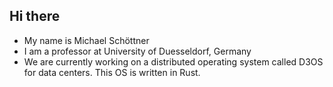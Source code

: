 ## Hi there 

- My name is Michael Schöttner
- I am a professor at University of Duesseldorf, Germany 
- We are currently working on a distributed operating system called D3OS for data centers. This OS is written in Rust.

<!--
**mschoett/mschoett** is a ✨ _special_ ✨ repository because its `README.md` (this file) appears on your GitHub profile.

Here are some ideas to get you started:

- 🔭 I’m currently working on ...
- 🌱 I’m currently learning ...
- 👯 I’m looking to collaborate on ...
- 🤔 I’m looking for help with ...
- 💬 Ask me about ...
- 📫 How to reach me: ...
- 😄 Pronouns: ...
- ⚡ Fun fact: ...
-->
